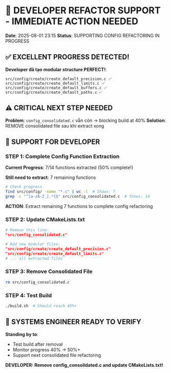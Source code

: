 # 🚀 DEVELOPER REFACTOR SUPPORT - IMMEDIATE ACTION NEEDED

**Date**: 2025-08-01 23:15
**Status**: SUPPORTING CONFIG REFACTORING IN PROGRESS

## ✅ EXCELLENT PROGRESS DETECTED!

**Developer đã tạo modular structure PERFECT!**:
```
src/config/create/create_default_precision.c ✅
src/config/create/create_default_limits.c ✅  
src/config/create/create_default_buffers.c ✅
src/config/create/create_default_paths.c ✅
```

## ⚠️ CRITICAL NEXT STEP NEEDED

**Problem**: `config_consolidated.c` vẫn còn → blocking build at 40%
**Solution**: REMOVE consolidated file sau khi extract xong

## 🎯 SUPPORT FOR DEVELOPER

### STEP 1: Complete Config Function Extraction
**Current Progress**: 7/14 functions extracted (50% complete!)

**Still need to extract**: 7 remaining functions
```bash
# Check progress
find src/config/ -name "*.c" | wc -l  # Shows: 7
grep -c "^[a-zA-Z_].*{$" src/config_consolidated.c  # Shows: 14
```

**ACTION**: Extract remaining 7 functions to complete config refactoring

### STEP 2: Update CMakeLists.txt  
```cmake
# Remove this line:
"src/config_consolidated.c"

# Add new modular files:
"src/config/create/create_default_precision.c"
"src/config/create/create_default_limits.c"
# ... all extracted files
```

### STEP 3: Remove Consolidated File
```bash
rm src/config_consolidated.c
```

### STEP 4: Test Build
```bash
./build.sh  # Should reach 45%+
```

## 🤝 SYSTEMS ENGINEER READY TO VERIFY

**Standing by to**:
- Test build after removal  
- Monitor progress 40% → 50%+
- Support next consolidated file refactoring

**DEVELOPER: Remove config_consolidated.c and update CMakeLists.txt!**
